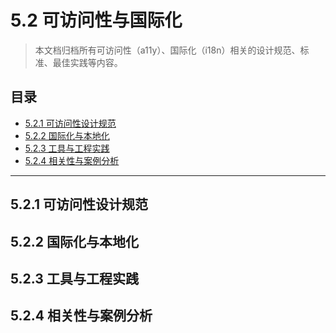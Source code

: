 # 5.2 可访问性与国际化

> 本文档归档所有可访问性（a11y）、国际化（i18n）相关的设计规范、标准、最佳实践等内容。

## 目录

- [5.2.1 可访问性设计规范](#521-可访问性设计规范)
- [5.2.2 国际化与本地化](#522-国际化与本地化)
- [5.2.3 工具与工程实践](#523-工具与工程实践)
- [5.2.4 相关性与案例分析](#524-相关性与案例分析)

---

## 5.2.1 可访问性设计规范

## 5.2.2 国际化与本地化

## 5.2.3 工具与工程实践

## 5.2.4 相关性与案例分析 
